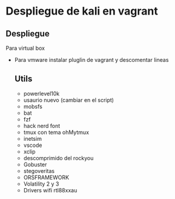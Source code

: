 # Despliegue de kali en vagrant #
## Despliegue #
Para virtual box 
- Para vmware instalar pluglin de vagrant y descomentar lineas
  ## Utils ##
  - powerlevel10k
  - usaurio nuevo (cambiar en el script)
  - mobsfs 
  - bat
  - fzf    
  - hack nerd font
  - tmux con tema ohMytmux 
  - inetsim
  - vscode
  - xclip
  - descomprimido del rockyou
  - Gobuster
  - stegoveritas
  - ORSFRAMEWORK
  - Volatility 2 y 3
  - Drivers wifi rtl88xxau